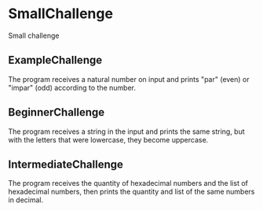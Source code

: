 # SmallChallenge
Small challenge

## ExampleChallenge
The program receives a natural number on input and prints "par" (even) or "impar" (odd) according to the number.

## BeginnerChallenge
The program receives a string in the input and prints the same string, but with the letters that were lowercase, they become uppercase.

## IntermediateChallenge
The program receives the quantity of hexadecimal numbers and the list of hexadecimal numbers, then prints the quantity and list of the same numbers in decimal.
